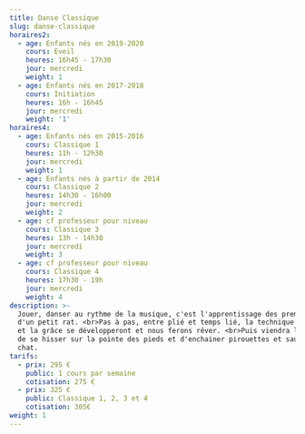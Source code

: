 ```yaml
---
title: Danse Classique
slug: danse-classique
horaires2:
  - age: Enfants nés en 2019-2020
    cours: Eveil
    heures: 16h45 - 17h30
    jour: mercredi
    weight: 1
  - age: Enfants nés en 2017-2018
    cours: Initiation
    heures: 16h - 16h45
    jour: mercredi
    weight: '1'
horaires4:
  - age: Enfants nés en 2015-2016
    cours: Classique 1
    heures: 11h - 12h30
    jour: mercredi
    weight: 1
  - age: Enfants nés à partir de 2014
    cours: Classique 2
    heures: 14h30 - 16h00
    jour: mercredi
    weight: 2
  - age: cf professeur pour niveau
    cours: Classique 3
    heures: 13h - 14h30
    jour: mercredi
    weight: 3
  - age: cf professeur pour niveau
    cours: Classique 4
    heures: 17h30 - 19h
    jour: mercredi
    weight: 4
description: >-
  Jouer, danser au rythme de la musique, c'est l'apprentissage des premiers pas
  d'un petit rat. <br>Pas à pas, entre plié et temps lié, la technique classique
  et la grâce se développeront et nous ferons rêver. <br>Puis viendra le temps
  de se hisser sur la pointe des pieds et d'enchainer pirouettes et sauts de
  chat.
tarifs:
  - prix: 295 €
    public: 1 cours par semaine
    cotisation: 275 €
  - prix: 325 €
    public: Classique 1, 2, 3 et 4
    cotisation: 305€
weight: 1
---
```

